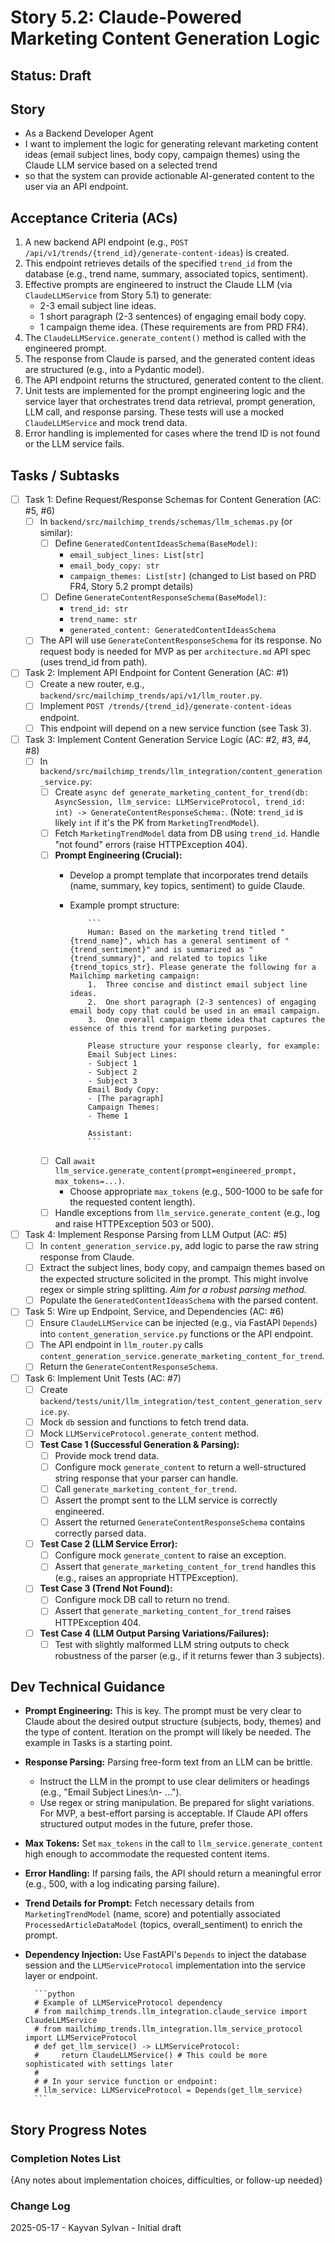 # Story 5.2: Claude-Powered Marketing Content Generation Logic

## Status: Draft

## Story

- As a Backend Developer Agent
- I want to implement the logic for generating relevant marketing content ideas (email subject lines, body copy, campaign themes) using the Claude LLM service based on a selected trend
- so that the system can provide actionable AI-generated content to the user via an API endpoint.

## Acceptance Criteria (ACs)

1. A new backend API endpoint (e.g., `POST /api/v1/trends/{trend_id}/generate-content-ideas`) is created.
2. This endpoint retrieves details of the specified `trend_id` from the database (e.g., trend name, summary, associated topics, sentiment).
3. Effective prompts are engineered to instruct the Claude LLM (via `ClaudeLLMService` from Story 5.1) to generate:
    - 2-3 email subject line ideas.
    - 1 short paragraph (2-3 sentences) of engaging email body copy.
    - 1 campaign theme idea.
    (These requirements are from PRD FR4).
4. The `ClaudeLLMService.generate_content()` method is called with the engineered prompt.
5. The response from Claude is parsed, and the generated content ideas are structured (e.g., into a Pydantic model).
6. The API endpoint returns the structured, generated content to the client.
7. Unit tests are implemented for the prompt engineering logic and the service layer that orchestrates trend data retrieval, prompt generation, LLM call, and response parsing. These tests will use a mocked `ClaudeLLMService` and mock trend data.
8. Error handling is implemented for cases where the trend ID is not found or the LLM service fails.

## Tasks / Subtasks

- [ ] Task 1: Define Request/Response Schemas for Content Generation (AC: #5, #6)
  - [ ] In `backend/src/mailchimp_trends/schemas/llm_schemas.py` (or similar):
    - [ ] Define `GeneratedContentIdeasSchema(BaseModel)`:
      - `email_subject_lines: List[str]`
      - `email_body_copy: str`
      - `campaign_themes: List[str]` (changed to List based on PRD FR4, Story 5.2 prompt details)
    - [ ] Define `GenerateContentResponseSchema(BaseModel)`:
      - `trend_id: str`
      - `trend_name: str`
      - `generated_content: GeneratedContentIdeasSchema`
  - [ ] The API will use `GenerateContentResponseSchema` for its response. No request body is needed for MVP as per `architecture.md` API spec (uses trend_id from path).
- [ ] Task 2: Implement API Endpoint for Content Generation (AC: #1)
  - [ ] Create a new router, e.g., `backend/src/mailchimp_trends/api/v1/llm_router.py`.
  - [ ] Implement `POST /trends/{trend_id}/generate-content-ideas` endpoint.
  - [ ] This endpoint will depend on a new service function (see Task 3).
- [ ] Task 3: Implement Content Generation Service Logic (AC: #2, #3, #4, #8)
  - [ ] In `backend/src/mailchimp_trends/llm_integration/content_generation_service.py`:
    - [ ] Create `async def generate_marketing_content_for_trend(db: AsyncSession, llm_service: LLMServiceProtocol, trend_id: int) -> GenerateContentResponseSchema:`. (Note: `trend_id` is likely `int` if it's the PK from `MarketingTrendModel`).
    - [ ] Fetch `MarketingTrendModel` data from DB using `trend_id`. Handle "not found" errors (raise HTTPException 404).
    - [ ] **Prompt Engineering (Crucial):**
      - Develop a prompt template that incorporates trend details (name, summary, key topics, sentiment) to guide Claude.
      - Example prompt structure:

                ```
                Human: Based on the marketing trend titled "{trend_name}", which has a general sentiment of "{trend_sentiment}" and is summarized as "{trend_summary}", and related to topics like {trend_topics_str}. Please generate the following for a Mailchimp marketing campaign:
                1.  Three concise and distinct email subject line ideas.
                2.  One short paragraph (2-3 sentences) of engaging email body copy that could be used in an email campaign.
                3.  One overall campaign theme idea that captures the essence of this trend for marketing purposes.

                Please structure your response clearly, for example:
                Email Subject Lines:
                - Subject 1
                - Subject 2
                - Subject 3
                Email Body Copy:
                - [The paragraph]
                Campaign Themes:
                - Theme 1

                Assistant:
                ```

    - [ ] Call `await llm_service.generate_content(prompt=engineered_prompt, max_tokens=...)`.
      - Choose appropriate `max_tokens` (e.g., 500-1000 to be safe for the requested content length).
    - [ ] Handle exceptions from `llm_service.generate_content` (e.g., log and raise HTTPException 503 or 500).
- [ ] Task 4: Implement Response Parsing from LLM Output (AC: #5)
  - [ ] In `content_generation_service.py`, add logic to parse the raw string response from Claude.
  - [ ] Extract the subject lines, body copy, and campaign themes based on the expected structure solicited in the prompt. This might involve regex or simple string splitting. *Aim for a robust parsing method.*
  - [ ] Populate the `GeneratedContentIdeasSchema` with the parsed content.
- [ ] Task 5: Wire up Endpoint, Service, and Dependencies (AC: #6)
  - [ ] Ensure `ClaudeLLMService` can be injected (e.g., via FastAPI `Depends`) into `content_generation_service.py` functions or the API endpoint.
  - [ ] The API endpoint in `llm_router.py` calls `content_generation_service.generate_marketing_content_for_trend`.
  - [ ] Return the `GenerateContentResponseSchema`.
- [ ] Task 6: Implement Unit Tests (AC: #7)
  - [ ] Create `backend/tests/unit/llm_integration/test_content_generation_service.py`.
  - [ ] Mock `db` session and functions to fetch trend data.
  - [ ] Mock `LLMServiceProtocol.generate_content` method.
  - [ ] **Test Case 1 (Successful Generation & Parsing):**
    - [ ] Provide mock trend data.
    - [ ] Configure mock `generate_content` to return a well-structured string response that your parser can handle.
    - [ ] Call `generate_marketing_content_for_trend`.
    - [ ] Assert the prompt sent to the LLM service is correctly engineered.
    - [ ] Assert the returned `GenerateContentResponseSchema` contains correctly parsed data.
  - [ ] **Test Case 2 (LLM Service Error):**
    - [ ] Configure mock `generate_content` to raise an exception.
    - [ ] Assert that `generate_marketing_content_for_trend` handles this (e.g., raises an appropriate HTTPException).
  - [ ] **Test Case 3 (Trend Not Found):**
    - [ ] Configure mock DB call to return no trend.
    - [ ] Assert that `generate_marketing_content_for_trend` raises HTTPException 404.
  - [ ] **Test Case 4 (LLM Output Parsing Variations/Failures):**
    - [ ] Test with slightly malformed LLM string outputs to check robustness of the parser (e.g., if it returns fewer than 3 subjects).

## Dev Technical Guidance

- **Prompt Engineering:** This is key. The prompt must be very clear to Claude about the desired output structure (subjects, body, themes) and the type of content. Iteration on the prompt will likely be needed. The example in Tasks is a starting point.
- **Response Parsing:** Parsing free-form text from an LLM can be brittle.
  - Instruct the LLM in the prompt to use clear delimiters or headings (e.g., "Email Subject Lines:\n- ...").
  - Use regex or string manipulation. Be prepared for slight variations. For MVP, a best-effort parsing is acceptable. If Claude API offers structured output modes in the future, prefer those.
- **Max Tokens:** Set `max_tokens` in the call to `llm_service.generate_content` high enough to accommodate the requested content items.
- **Error Handling:** If parsing fails, the API should return a meaningful error (e.g., 500, with a log indicating parsing failure).
- **Trend Details for Prompt:** Fetch necessary details from `MarketingTrendModel` (name, score) and potentially associated `ProcessedArticleDataModel` (topics, overall_sentiment) to enrich the prompt.
- **Dependency Injection:** Use FastAPI's `Depends` to inject the database session and the `LLMServiceProtocol` implementation into the service layer or endpoint.

        ```python
        # Example of LLMServiceProtocol dependency
        # from mailchimp_trends.llm_integration.claude_service import ClaudeLLMService
        # from mailchimp_trends.llm_integration.llm_service_protocol import LLMServiceProtocol
        # def get_llm_service() -> LLMServiceProtocol:
        #     return ClaudeLLMService() # This could be more sophisticated with settings later
        #
        # # In your service function or endpoint:
        # llm_service: LLMServiceProtocol = Depends(get_llm_service)
        ```

## Story Progress Notes

### Completion Notes List

{Any notes about implementation choices, difficulties, or follow-up needed}

### Change Log

2025-05-17 - Kayvan Sylvan - Initial draft

